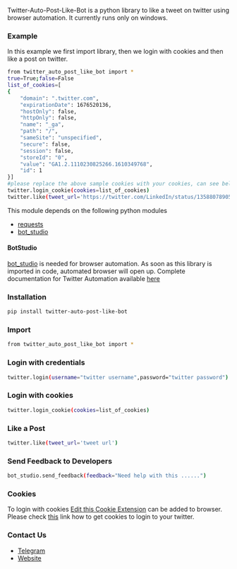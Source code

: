 Twitter-Auto-Post-Like-Bot is a python library to like a tweet on twitter using browser automation. 
It currently runs only on windows.

### Example
In this example we first import library, then we login with cookies and then like a post on twitter.
```sh
from twitter_auto_post_like_bot import *
true=True;false=False
list_of_cookies=[
{
    "domain": ".twitter.com",
    "expirationDate": 1676520136,
    "hostOnly": false,
    "httpOnly": false,
    "name": "_ga",
    "path": "/",
    "sameSite": "unspecified",
    "secure": false,
    "session": false,
    "storeId": "0",
    "value": "GA1.2.1110230825266.1610349768",
    "id": 1
}]
#please replace the above sample cookies with your cookies, can see below link of how to fetch cookies
twitter.login_cookie(cookies=list_of_cookies)
twitter.like(tweet_url='https://twitter.com/LinkedIn/status/1358807890522501122')
```

This module depends on the following python modules
* [requests](https://pypi.org/project/requests/)
* [bot_studio](https://pypi.org/project/bot_studio/)

#### BotStudio
[bot_studio](https://pypi.org/project/bot_studio/) is needed for browser automation. As soon as this library is imported in code, automated browser will open up.
Complete documentation for Twitter Automation available [here](https://twitter-api.datakund.com/en/latest/)

### Installation

```sh
pip install twitter-auto-post-like-bot
```

### Import
```sh
from twitter_auto_post_like_bot import *
```

### Login with credentials
```sh
twitter.login(username="twitter username",password="twitter password")
```

### Login with cookies
```sh
twitter.login_cookie(cookies=list_of_cookies)
```

### Like a Post
```sh
twitter.like(tweet_url='tweet url')
```

### Send Feedback to Developers
```sh
bot_studio.send_feedback(feedback="Need help with this ......")
```

### Cookies
To login with cookies [Edit this Cookie Extension](https://chrome.google.com/webstore/detail/editthiscookie/fngmhnnpilhplaeedifhccceomclgfbg?hl=en) can be added to browser. Please check [this](https://abhishek-chaudhary.medium.com/how-to-get-cookies-of-any-website-from-browser-22b3d6348ed2) link how to get cookies to login to your twitter.
### Contact Us
* [Telegram](https://t.me/datakund)
* [Website](https://datakund.com)

